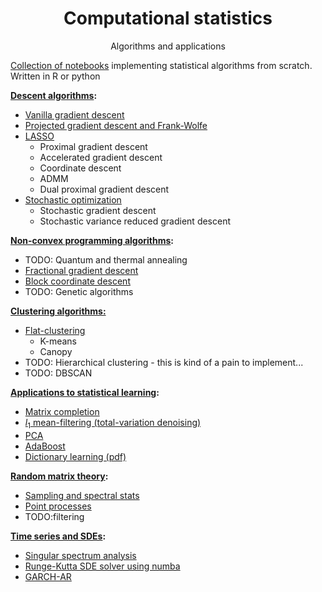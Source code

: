 <h1 align="center">Computational statistics</h1>
<p align="center">Algorithms and applications</p>

 
 [Collection of notebooks](https://nbviewer.org/github/borab96/computational-statistics/tree/main/) implementing statistical algorithms from scratch. Written in R or python
 
 **[Descent algorithms](https://nbviewer.org/github/borab96/computational-statistics/tree/main/GD/):**
 
 - [Vanilla gradient descent](https://nbviewer.org/github/borab96/computational-statistics/blob/main/GD/GD_basics_py.ipynb)
 - [Projected gradient descent and Frank-Wolfe](https://nbviewer.org/github/borab96/computational-statistics/blob/main/GD/projectedGDandFW_py.ipynb)
 - [LASSO](https://nbviewer.org/github/borab96/computational-statistics/blob/main/GD/Lasso_R.ipynb)
     - Proximal gradient descent
     - Accelerated gradient descent
     - Coordinate descent
     - ADMM
     - Dual proximal gradient descent
 - [Stochastic optimization](https://nbviewer.org/github/borab96/computational-statistics/blob/main/GD/StochasticLogisticRegression.ipynb)
   - Stochastic gradient descent
   - Stochastic variance reduced gradient descent
 
 **[Non-convex programming algorithms](https://nbviewer.org/github/borab96/computational-statistics/tree/main/GD/NonConvex):**
 
 - TODO: Quantum and thermal annealing
 - [Fractional gradient descent](https://nbviewer.org/github/borab96/computational-statistics/blob/main/GD/NonConvex/FractionalGD.ipynb)
 - [Block coordinate descent](https://nbviewer.org/github/borab96/computational-statistics/blob/main/GD/NonConvex/DictionaryRecovery.ipynb)
 - TODO: Genetic algorithms
 
 **[Clustering algorithms:](https://nbviewer.org/github/borab96/computational-statistics/tree/main/ML-Algs/clustering)**
 
 - [Flat-clustering](https://nbviewer.org/github/borab96/computational-statistics/blob/main/ML-Algs/clustering/k_means.ipynb)
     - K-means
     - Canopy
 - TODO: Hierarchical clustering - this is kind of a pain to implement...
 - TODO: DBSCAN
 
 **[Applications to statistical learning](https://nbviewer.org/github/borab96/computational-statistics/tree/main/ML-Algs/):**
 
 - [Matrix completion](https://nbviewer.org/github/borab96/computational-statistics/blob/main/ML-Algs/matrix_completion_R.ipynb)
 - [*l*<sub>1</sub> mean-filtering (total-variation denoising)](https://nbviewer.org/github/borab96/computational-statistics/blob/main/ML-Algs/total_variation_denoising_R.ipynb)
 - [PCA](https://nbviewer.org/github/borab96/computational-statistics/blob/main/ML-Algs/PCA.ipynb)
 - [AdaBoost](https://nbviewer.org/github/borab96/computational-statistics/blob/main/ML-Algs/adaptive_boosting.ipynb)
 - [Dictionary learning (pdf)](https://github.com/borab96/computational-statistics/tree/main/GD/NonConvex/dictionary_recovery.pdf)
 
**[Random matrix theory](https://nbviewer.org/github/borab96/computational-statistics/tree/main/RMT/):**

- [Sampling and spectral stats](https://nbviewer.org/github/borab96/computational-statistics/blob/main/RMT/RMT_basics.ipynb)
- [Point processes](https://nbviewer.org/github/borab96/computational-statistics/blob/main/RMT/RMT_processes.ipynb)
- TODO:filtering

**[Time series and SDEs](https://nbviewer.org/github/borab96/computational-statistics/tree/main/TimeSeries/):**
- [Singular spectrum analysis](https://nbviewer.org/github/borab96/computational-statistics/blob/main/TimeSeries/BasicSSA.ipynb)
- [Runge-Kutta SDE solver using numba](https://nbviewer.org/github/borab96/computational-statistics/blob/main/TimeSeries/RungeKuttaSDE.ipynb)
- [GARCH-AR](https://htmlpreview.github.io/?https://github.com/borab96/computational-statistics/blob/main/TimeSeries/GARCH_UGH.nb.html)

 
